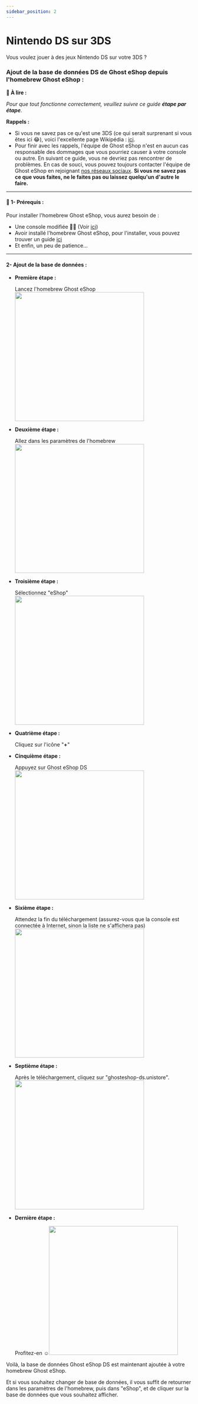 ```yaml
---
sidebar_position: 2
---
```


# Nintendo DS sur 3DS

Vous voulez jouer à des jeux Nintendo DS sur votre 3DS ?


### __Ajout de la base de données DS de Ghost eShop depuis l'homebrew Ghost eShop :__


**📙 À lire :**

*Pour que tout fonctionne correctement, veuillez suivre ce guide **étape par étape***.


**Rappels :**
* Si vous ne savez pas ce qu'est une 3DS (ce qui serait surprenant si vous êtes ici 😂), voici l'excellente page Wikipédia : [ici](https://fr.wikipedia.org/wiki/Nintendo_3DS).
* Pour finir avec les rappels, l'équipe de Ghost eShop n'est en aucun cas responsable des dommages que vous pourriez causer à votre console ou autre. En suivant ce guide, vous ne devriez pas rencontrer de problèmes. En cas de souci, vous pouvez toujours contacter l'équipe de Ghost eShop en rejoignant [nos réseaux sociaux](https://social.ghostland.at/).
**Si vous ne savez pas ce que vous faites, ne le faites pas ou laissez quelqu'un d'autre le faire.**

___
#### 🏁 1- Prérequis :
Pour installer l'homebrew Ghost eShop, vous aurez besoin de :

* Une console modifiée 🏴‍☠️ (Voir [ici](https://3ds.hacks.guide/))
* Avoir installé l'homebrew Ghost eShop, pour l'installer, vous pouvez trouver un guide [ici](https://wiki.ghosteshop.com/fr/docs/citra/first-install)
* Et enfin, un peu de patience...

___
#### 2- Ajout de la base de données :

* **Première étape :**

    Lancez l'homebrew Ghost eShop
    <img src="/img/citra/screen/1.png" height="350" />
* **Deuxième étape :**

    Allez dans les paramètres de l'homebrew
    <img src="/img/citra/screen/2.png" height="350" />
* **Troisième étape :**

    Sélectionnez "eShop"
    <img src="/img/citra/screen/3.png" height="350" />
* **Quatrième étape :**

    Cliquez sur l'icône "**+**" 
* **Cinquième étape :**

    Appuyez sur Ghost eShop DS
    <img src="/img/citra/screen/5.png" height="350" />
* **Sixième étape :**

    Attendez la fin du téléchargement (assurez-vous que la console est connectée à Internet, sinon la liste ne s'affichera pas)
    <img src="/img/citra/screen/6.png" height="350" />
* **Septième étape :**

    Après le téléchargement, cliquez sur "ghosteshop-ds.unistore".
    <img src="/img/citra/screen/7.png" height="350" />
* **Dernière étape :**

    Profitez-en ☺️​
    <img src="/img/citra/screen/8.png" height="350" />

Voilà, la base de données Ghost eShop DS est maintenant ajoutée à votre homebrew Ghost eShop.

Et si vous souhaitez changer de base de données, il vous suffit de retourner dans les paramètres de l'homebrew, puis dans "eShop", et de cliquer sur la base de données que vous souhaitez afficher.